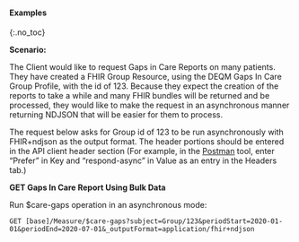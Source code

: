 
#### Examples
{:.no_toc}

**Scenario:**

The Client would like to request Gaps in Care Reports on many patients. They have created a FHIR Group Resource, using the DEQM Gaps In Care Group Profile, with the id of 123.  Because they expect the creation of the reports to take a while and many FHIR bundles will be returned and be processed, they would like to make the request in an asynchronous manner returning NDJSON that will be easier for them to process.

The request below asks for Group id of 123 to be run asynchronously with FHIR+ndjson as the output format. The header portions should be entered in the API client header section (For example, in the [Postman](https://www.postman.com/) tool, enter “Prefer” in Key and “respond-async” in Value as an entry in the Headers tab.)

**GET Gaps In Care Report Using Bulk Data**

Run $care-gaps operation in an asynchronous mode:
```
GET [base]/Measure/$care-gaps?subject=Group/123&periodStart=2020-01-01&periodEnd=2020-07-01&_outputFormat=application/fhir+ndjson
```
